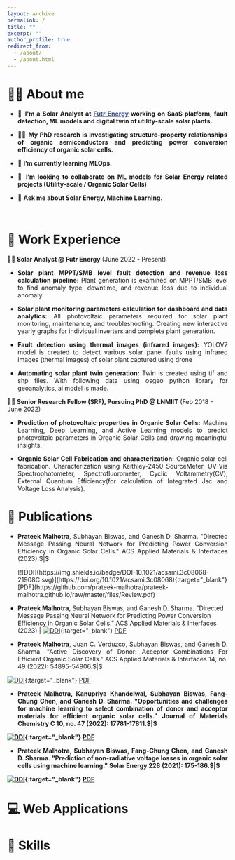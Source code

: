 ```yaml
---
layout: archive
permalink: /
title: ""
excerpt: ""
author_profile: true
redirect_from: 
  - /about/
  - /about.html
---
```


# 👨‍🔬 About me
- <p style="text-align: justify;">🔭 <strong>I'm a Solar Analyst at <a href="https://www.futr.energy/" target="_blank" style="color:#3B528B;">Futr Energy</a> working on SaaS platform, fault detection, ML models and digital twin of utility-scale solar plants.</strong></p>

- <p style="text-align: justify;"> 👨‍🔬 <strong>My PhD research is investigating structure-property relationships of organic semiconductors and predicting power conversion efficiency of organic solar cells.</strong></p>

- <p style="text-align: justify;"> 🌱 <strong>I’m currently learning MLOps.</strong></p>

- <p style="text-align: justify;"> 👯 <strong>I’m looking to collaborate on ML models for Solar Energy related projects (Utility-scale / Organic Solar Cells)</strong></p>

- <p style="text-align: justify;"> 💬 <strong>Ask me about Solar Energy, Machine Learning.</strong> </p><br>


# 💼 Work Experience
**👨‍💻 Solar Analyst @ Futr Energy** (June 2022 - Present)
- <p style="text-align: justify;"><strong>Solar plant MPPT/SMB level fault detection and revenue loss calculation pipeline:</strong> Plant generation is examined on MPPT/SMB level to find anomaly type, downtime, and revenue loss due to individual anomaly.</p>
- <p style="text-align: justify;"><strong>Solar plant monitoring parameters calculation for dashboard and data analytics:</strong> All photovoltaic parameters required for solar plant monitoring, maintenance, and troubleshooting. Creating new interactive yearly graphs for individual inverters and complete plant generation.</p>
- <p style="text-align: justify;"><strong>Fault detection using thermal images (infrared images):</strong> YOLOV7 model is created to detect various solar panel faults using infrared images (thermal images) of solar plant captured using drone</p>
- <p style="text-align: justify;"><strong>Automating solar plant twin generation:</strong> Twin is created using tif and shp files. With following data using osgeo python library for geoanalytics, ai model is made.</p>

**👨‍🎓 Senior Research Fellow (SRF), Pursuing PhD @ LNMIIT** (Feb 2018 - June 2022)
- <p style="text-align: justify;"><strong>Prediction of photovoltaic properties in Organic Solar Cells:</strong> Machine Learning, Deep Learning, and Active Learning models to predict photovoltaic parameters in Organic Solar Cells and drawing meaningful insights.</p>
- <p style="text-align: justify;"><strong>Organic Solar Cell Fabrication and characterization:</strong> Organic solar cell fabrication. Characterization using Keithley-2450 SourceMeter, UV-Vis Spectrophotometer, Spectrofluorometer, Cyclic Voltammetry(CV), External Quantum Efficiency(for calculation of Integrated Jsc and Voltage Loss Analysis).</p>


# 📄 Publications

- <p style="text-align: justify;"><strong>Prateek Malhotra</strong>, Subhayan Biswas, and Ganesh D. Sharma. "Directed Message Passing Neural Network for Predicting Power Conversion Efficiency in Organic Solar Cells." ACS Applied Materials & Interfaces (2023).$|$</p> [![DDI](https://img.shields.io/badge/DOI-10.1021/acsami.3c08068-21908C.svg)](https://doi.org/10.1021/acsami.3c08068){:target="_blank"} [PDF](https://github.com/prateek-malhotra/prateek-malhotra.github.io/raw/master/files/Review.pdf)

- **Prateek Malhotra**, Subhayan Biswas, and Ganesh D. Sharma. "Directed Message Passing Neural Network for Predicting Power Conversion Efficiency in Organic Solar Cells." ACS Applied Materials & Interfaces (2023).$|$
[![DDI](https://img.shields.io/badge/DOI-10.1021/acsami.3c08068-21908C.svg)](https://doi.org/10.1021/acsami.3c08068){:target="_blank"}
[PDF](https://github.com/prateek-malhotra/prateek-malhotra.github.io/raw/master/files/Review.pdf)

- <p style="text-align: justify;"><strong>Prateek Malhotra</strong>, Juan C. Verduzco, Subhayan Biswas, and Ganesh D. Sharma. "Active Discovery of Donor: Acceptor Combinations For Efficient Organic Solar Cells." ACS Applied Materials & Interfaces 14, no. 49 (2022): 54895-54906.$|$</p>
[![DDI](https://img.shields.io/badge/DOI-10.1021/acsami.2c18540-21908C.svg)](https://doi.org/10.1021/acsami.2c18540){:target="_blank"}
[PDF](https://github.com/prateek-malhotra/prateek-malhotra.github.io/raw/master/files/Active_learning.pdf)

- <p style="text-align: justify;"><strong>Prateek Malhotra, Kanupriya Khandelwal, Subhayan Biswas, Fang-Chung Chen, and Ganesh D. Sharma. "Opportunities and challenges for machine learning to select combination of donor and acceptor materials for efficient organic solar cells." Journal of Materials Chemistry C 10, no. 47 (2022): 17781-17811.$|$</p>
[![DDI](https://img.shields.io/badge/DOI-10.1039/D2TC03276G-21908C.svg)](https://doi.org/10.1039/D2TC03276G){:target="_blank"}
[PDF](https://github.com/prateek-malhotra/prateek-malhotra.github.io/raw/master/files/Review.pdf)

- <p style="text-align: justify;"><strong>Prateek Malhotra</strong>, Subhayan Biswas, Fang-Chung Chen, and Ganesh D. Sharma. "Prediction of non-radiative voltage losses in organic solar cells using machine learning." Solar Energy 228 (2021): 175-186.$|$</p>
[![DDI](https://img.shields.io/badge/DOI-10.1016/j.solener.2021.09.056-21908C.svg)](https://doi.org/10.1016/j.solener.2021.09.056){:target="_blank"}
[PDF](https://github.com/prateek-malhotra/prateek-malhotra.github.io/raw/master/files/non_radiative.pdf)


# 💻 Web Applications

# 🔧 Skills